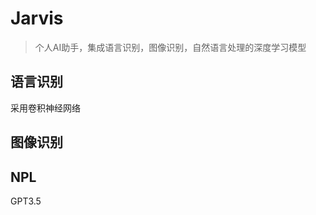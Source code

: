# Jarvis
> 个人AI助手，集成语言识别，图像识别，自然语言处理的深度学习模型

## 语言识别

采用卷积神经网络









## 图像识别









## NPL

GPT3.5
